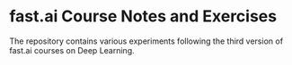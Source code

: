 # fast.ai Course Notes and Exercises

The repository contains various experiments following the third version of 
fast.ai courses on Deep Learning.